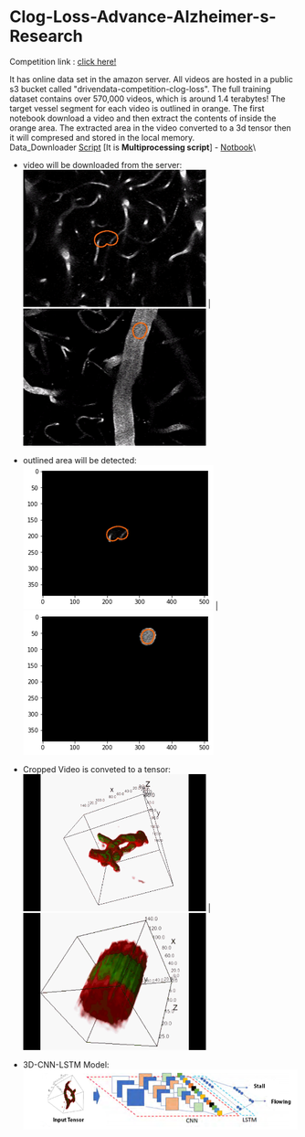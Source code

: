# Clog-Loss-Advance-Alzheimer-s-Research
Competition link : [click here!](https://www.drivendata.org/competitions/65/clog-loss-alzheimers-research/)

It has online data set in the amazon server. All videos are hosted in a public s3 bucket called "drivendata-competition-clog-loss".
The full training dataset contains over 570,000 videos, which is around 1.4 terabytes!
The target vessel segment for each video is outlined in orange. The first notebook download a video and then extract the contents of inside the orange area.
The extracted area in the video converted to a 3d tensor then it will compresed and stored in the local memory.\
Data_Downloader [Script](./script/prepare_dataset.py) [It is **Multiprocessing script**] - [Notbook](./notebook/01_dataset_analysis.ipynb)\
- video will be downloaded from the server: \
![enter image description here](./doc/images/105668_2.gif) | ![enter image description here](./doc/images/200149.gif)
- outlined area will be detected: \
![enter image description here](./doc/images/outlined_area.png) | ![enter image description here](./doc/images/outlined_area2.png)
- Cropped Video is conveted to a tensor: \
![enter image description here](./doc/images/2020-09-01_2-13-05.gif) | ![enter image description here](./doc/images/2020-09-01_12-23-43_2.gif)

- 3D-CNN-LSTM Model: \
![enter image description here](./doc/images/Model_arch.png)






 
